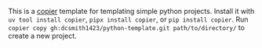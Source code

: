 This is a [copier](https://github.com/copier-org/copier) template for templating simple python projects. Install it with `uv tool install copier`, `pipx install copier`, or `pip install copier`. Run `copier copy gh:dcsmith1423/python-template.git path/to/directory/` to create a new project.
